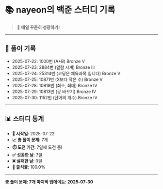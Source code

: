 # 📚 nayeon의 백준 스터디 기록

> 🎯 **매일 꾸준히 성장하기!**

---

## 📅 풀이 기록

- 2025-07-22: 1000번 (A+B) Bronze V
- 2025-07-23: 2884번 (알람 시계) Bronze III
- 2025-07-24: 25314번 (코딩은 체육과목 입니다) Bronze V
- 2025-07-25: 10871번 (X보다 작은 수) Bronze V
- 2025-07-28: 10818번 (최소, 최대) Bronze IV
- 2025-07-29: 10813번 (공 바꾸기) Bronze IV
- 2025-07-30: 1152번 (단어의 개수) Bronze IV

---

## 📊 스터디 통계

- **📅 시작일**: 2025-07-22
- **📈 총 풀이 문제**: 7개
- **⏱️ 도전 기간**: 7일째 도전 중!
- **✅ 성공한 날**: 7일
- **❌ 실패한 날**: 0일
- **🎯 출석률**: 100.0%

---

**총 풀이 문제: 7개**
**마지막 업데이트: 2025-07-30**

